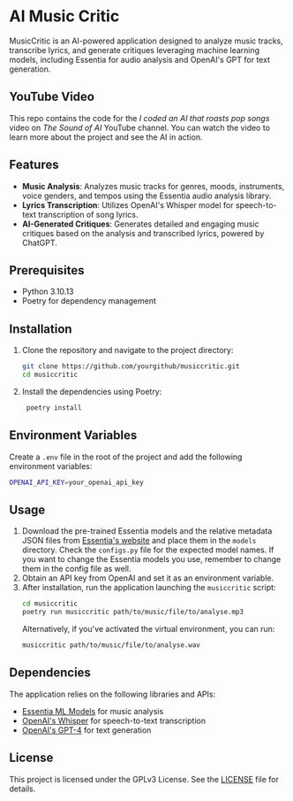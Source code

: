 # AI Music Critic

MusicCritic is an AI-powered application designed to analyze 
music tracks, transcribe lyrics, and generate critiques 
leveraging machine learning models, including 
Essentia for audio analysis and OpenAI's GPT for text generation. 

## YouTube Video
This repo contains the code for the *I coded an AI that roasts pop songs* 
video on *The Sound of AI* YouTube channel. You can watch the video to 
learn more about the project and see the AI in action.

## Features
- **Music Analysis**: Analyzes music tracks for genres, moods, instruments, 
voice genders, and tempos using the Essentia audio analysis library.
- **Lyrics Transcription**: Utilizes OpenAI's Whisper model for 
  speech-to-text transcription of song lyrics. 
- **AI-Generated Critiques**: Generates detailed and engaging music critiques 
  based on the analysis and transcribed lyrics, powered by ChatGPT.

## Prerequisites
- Python 3.10.13 
- Poetry for dependency management

## Installation

1. Clone the repository and navigate to the project directory:
   ```bash
   git clone https://github.com/yourgithub/musiccritic.git 
   cd musiccritic
   ```
2. Install the dependencies using Poetry:
   ```bash
    poetry install
    ```

## Environment Variables
Create a `.env` file in the root of the project and add the following environment variables:
```bash
OPENAI_API_KEY=your_openai_api_key
```

## Usage
1. Download the pre-trained Essentia models and the relative metadata JSON 
   files from [Essentia's website](https://essentia.upf.edu/models.html) and place them in the `models` 
   directory. Check the `configs.py` file for the expected model names. If 
   you want to change the Essentia models you use, remember to change them in 
   the config file as well.
2. Obtain an API key from OpenAI and set it as an environment variable.
2. After installation, run the application launching the `musiccritic` script:
   ```bash
   cd musiccritic
   poetry run musiccritic path/to/music/file/to/analyse.mp3
   ```
   Alternatively, if you've activated the virtual environment, you can run:
   ```bash
   musiccritic path/to/music/file/to/analyse.wav
   ```    

## Dependencies
The application relies on the following libraries and APIs:
- [Essentia ML Models](https://essentia.upf.edu/models.html) for music analysis
- [OpenAI's Whisper](https://platform.openai.com/docs/guides/speech-to-text) for speech-to-text transcription
- [OpenAI's GPT-4](https://platform.openai.com/docs/guides/text-generation/chat-completions-api) for text generation

## License
This project is licensed under the GPLv3 License. See the [LICENSE](LICENSE) file for details.
